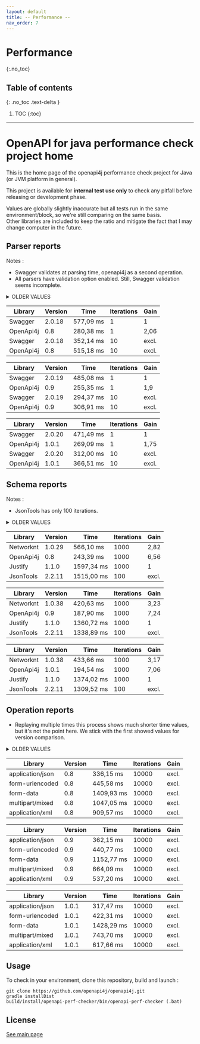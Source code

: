 ```yaml
---
layout: default
title: -- Performance --
nav_order: 7
---
```


# Performance
{:.no_toc}

## Table of contents
{: .no_toc .text-delta }

1. TOC
{:toc}

---

# OpenAPI for java performance check project home

This is the home page of the openapi4j performance check project for Java (or JVM platform in general).  

This project is available for **internal test use only** to check any pitfall before releasing or development phase.  

Values are globally slightly inaccurate but all tests run in the same environment/block, so we're still comparing on the same basis.  
Other libraries are included to keep the ratio and mitigate the fact that I may change computer in the future.

## Parser reports

Notes :
* Swagger validates at parsing time, openapi4j as a second operation.
* All parsers have validation option enabled. Still, Swagger validation seems incomplete.

<details><summary>OLDER VALUES</summary>
<p>

| Library           | Version       | Time          | Iterations    | Gain    |
|-------------------|---------------|---------------|---------------|---------|
| Swagger           | 2.0.15        | 460,31 ms     | 1             | 1       |
| OpenApi4j         | 0.1           | 227,84 ms     | 1             | 2.02    |
| Swagger           | 2.0.15        | 198,42 ms     | 10            | excl.   |
| OpenApi4j         | 0.1           | 215,42 ms     | 10            | excl.   |

| Library           | Version       | Time          | Iterations    | Gain    |
|-------------------|---------------|---------------|---------------|---------|
| Swagger           | 2.0.15        | 413,37 ms     | 1             | 1       |
| OpenApi4j         | 0.2           | 209,23 ms     | 1             | 1.98    |
| Swagger           | 2.0.15        | 240,47 ms     | 10            | excl.   |
| OpenApi4j         | 0.2           | 256,44 ms     | 10            | excl.   |

| Library           | Version       | Time          | Iterations    | Gain    |
|-------------------|---------------|---------------|---------------|---------|
| Swagger           | 2.0.16        | 435,82 ms     | 1             | 1       |
| OpenApi4j         | 0.3           | 204,29 ms     | 1             | 2,13    |
| Swagger           | 2.0.16        | 269,92 ms     | 10            | excl.   |
| OpenApi4j         | 0.3           | 333,24 ms     | 10            | excl.   |

| Library           | Version       | Time          | Iterations    | Gain    |
|-------------------|---------------|---------------|---------------|---------|
| Swagger           | 2.0.16        | 416,97 ms     | 1             | 1       |
| OpenApi4j         | 0.4           | 211,93 ms     | 1             | 1,97    |
| Swagger           | 2.0.16        | 222,47 ms     | 10            | excl.   |
| OpenApi4j         | 0.4           | 250,54 ms     | 10            | excl.   |

| Library           | Version       | Time          | Iterations    | Gain    |
|-------------------|---------------|---------------|---------------|---------|
| Swagger           | 2.0.16        | 489,60 ms     | 1             | 1       |
| OpenApi4j         | 0.5           | 243,73 ms     | 1             | 2,01    |
| Swagger           | 2.0.16        | 283,25 ms     | 10            | excl.   |
| OpenApi4j         | 0.5           | 364,69 ms     | 10            | excl.   |

| Library           | Version       | Time          | Iterations    | Gain    |
|-------------------|---------------|---------------|---------------|---------|
| Swagger           | 2.0.18        | 502,30 ms     | 1             | 1       |
| OpenApi4j         | 0.7           | 248,57 ms     | 1             | 2,02    |
| Swagger           | 2.0.18        | 325,65 ms     | 10            | excl.   |
| OpenApi4j         | 0.7           | 461,44 ms     | 10            | excl.   |

</p>
</details>

| Library           | Version       | Time          | Iterations    | Gain    |
|-------------------|---------------|---------------|---------------|---------|
| Swagger           | 2.0.18        | 577,09 ms     | 1             | 1       |
| OpenApi4j         | 0.8           | 280,38 ms     | 1             | 2,06    |
| Swagger           | 2.0.18        | 352,14 ms     | 10            | excl.   |
| OpenApi4j         | 0.8           | 515,18 ms     | 10            | excl.   |

| Library           | Version       | Time          | Iterations    | Gain    |
|-------------------|---------------|---------------|---------------|---------|
| Swagger           | 2.0.19        | 485,08 ms     | 1             | 1       |
| OpenApi4j         | 0.9           | 255,35 ms     | 1             | 1,9     |
| Swagger           | 2.0.19        | 294,37 ms     | 10            | excl.   |
| OpenApi4j         | 0.9           | 306,91 ms     | 10            | excl.   |

| Library           | Version       | Time          | Iterations    | Gain    |
|-------------------|---------------|---------------|---------------|---------|
| Swagger           | 2.0.20        | 471,49 ms     | 1             | 1       |
| OpenApi4j         | 1.0.1         | 269,09 ms     | 1             | 1,75    |
| Swagger           | 2.0.20        | 312,00 ms     | 10            | excl.   |
| OpenApi4j         | 1.0.1         | 366,51 ms     | 10            | excl.   |

## Schema reports

Notes :
* JsonTools has only 100 iterations.

<details><summary>OLDER VALUES</summary>
<p>

| Library           | Version       | Time          | Iterations    | Gain    |
|-------------------|---------------|---------------|---------------|---------|
| Networknt         | 1.0.26        | 361,14 ms     | 1000          | 1       |
| OpenApi4j         | 0.1           | 198,46 ms     | 1000          | 1.82    |
| JsonTools         | 2.2.11        | 755,55 ms     | 100           | excl.   |

| Library           | Version       | Time          | Iterations    | Gain    |
|-------------------|---------------|---------------|---------------|---------|
| Networknt         | 1.0.26        | 431,79 ms     | 1000          | 2.60    |
| OpenApi4j         | 0.2           | 204,24 ms     | 1000          | 5.50    |
| Justify           | 1.1.0         | 1124,20 ms    | 1000          | 1       |
| JsonTools         | 2.2.11        | 879,43 ms     | 100           | excl.   |

| Library           | Version       | Time          | Iterations    | Gain    |
|-------------------|---------------|---------------|---------------|---------|
| Networknt         | 1.0.26        | 445,28 ms     | 1000          | 2.44    |
| OpenApi4j         | 0.3           | 194,46 ms     | 1000          | 5.60    |
| Justify           | 1.1.0         | 1090,65 ms    | 1000          | 1       |
| JsonTools         | 2.2.11        | 912,47 ms     | 100           | excl.   |

| Library           | Version       | Time          | Iterations    | Gain    |
|-------------------|---------------|---------------|---------------|---------|
| Networknt         | 1.0.26        | 453,71 ms     | 1000          | 2,52    |
| OpenApi4j         | 0.4           | 219,83 ms     | 1000          | 5,19    |
| Justify           | 1.1.0         | 1141,52 ms    | 1000          | 1       |
| JsonTools         | 2.2.11        | 887,77 ms     | 100           | excl.   |

| Library           | Version       | Time          | Iterations    | Gain    |
|-------------------|---------------|---------------|---------------|---------|
| Networknt         | 1.0.26        | 452,04 ms     | 1000          | 2,53    |
| OpenApi4j         | 0.5           | 186,83 ms     | 1000          | 6,13    |
| Justify           | 1.1.0         | 1145,21 ms    | 1000          | 1       |
| JsonTools         | 2.2.11        | 960,87 ms     | 100           | excl.   |

| Library           | Version       | Time          | Iterations    | Gain    |
|-------------------|---------------|---------------|---------------|---------|
| Networknt         | 1.0.29        | 430,06 ms     | 1000          | 2,58    |
| OpenApi4j         | 0.7           | 214,22 ms     | 1000          | 5,19    |
| Justify           | 1.1.0         | 1111,41 ms    | 1000          | 1       |
| JsonTools         | 2.2.11        | 932,68 ms     | 100           | excl.   |
</p>
</details>


| Library           | Version       | Time          | Iterations    | Gain    |
|-------------------|---------------|---------------|---------------|---------|
| Networknt         | 1.0.29        | 566,10 ms     | 1000          | 2,82    |
| OpenApi4j         | 0.8           | 243,39 ms     | 1000          | 6,56    |
| Justify           | 1.1.0         | 1597,34 ms    | 1000          | 1       |
| JsonTools         | 2.2.11        | 1515,00 ms    | 100           | excl.   |

| Library           | Version       | Time          | Iterations    | Gain    |
|-------------------|---------------|---------------|---------------|---------|
| Networknt         | 1.0.38        | 420,63 ms     | 1000          | 3,23    |
| OpenApi4j         | 0.9           | 187,90 ms     | 1000          | 7,24    |
| Justify           | 1.1.0         | 1360,72 ms    | 1000          | 1       |
| JsonTools         | 2.2.11        | 1338,89 ms    | 100           | excl.   |

| Library           | Version       | Time          | Iterations    | Gain    |
|-------------------|---------------|---------------|---------------|---------|
| Networknt         | 1.0.38        | 433,66 ms     | 1000          | 3,17    |
| OpenApi4j         | 1.0.1         | 194,54 ms     | 1000          | 7,06    |
| Justify           | 1.1.0         | 1374,02 ms    | 1000          | 1       |
| JsonTools         | 2.2.11        | 1309,52 ms    | 100           | excl.   |

## Operation reports
* Replaying multiple times this process shows much shorter time values, but it's not the point here.
We stick with the first showed values for version comparison.

<details><summary>OLDER VALUES</summary>
<p>

| Content type      | Version       | Time          | Iterations    | Gain    |
|-------------------|---------------|---------------|---------------|---------|
| application/json  | 0.2           | 283,81 ms     | 10000         | excl.   |
| form-urlencoded   | 0.2           | 200,88 ms     | 10000         | excl.   |
| form-data         | 0.2           | 1076,23 ms    | 10000         | excl.   |
| multipart/mixed   | 0.2           | 705,87 ms     | 10000         | excl.   |
| application/xml   | 0.2           | 421,05 ms     | 10000         | excl.   |

| Library           | Version       | Time          | Iterations    | Gain    |
|-------------------|---------------|---------------|---------------|---------|
| application/json  | 0.3           | 189,94 ms     | 10000         | excl.   |
| form-urlencoded   | 0.3           | 209,47 ms     | 10000         | excl.   |
| form-data         | 0.3           | 946,24 ms     | 10000         | excl.   |
| multipart/mixed   | 0.3           | 675,33 ms     | 10000         | excl.   |
| application/xml   | 0.3           | 483,93 ms     | 10000         | excl.   |

| Library           | Version       | Time          | Iterations    | Gain    |
|-------------------|---------------|---------------|---------------|---------|
| application/json  | 0.4           | 270,73 ms     | 10000         | excl.   |
| form-urlencoded   | 0.4           | 218,47 ms     | 10000         | excl.   |
| form-data         | 0.4           | 875,94 ms     | 10000         | excl.   |
| multipart/mixed   | 0.4           | 641,77 ms     | 10000         | excl.   |
| application/xml   | 0.4           | 482,71 ms     | 10000         | excl.   |

| Library           | Version       | Time          | Iterations    | Gain    |
|-------------------|---------------|---------------|---------------|---------|
| application/json  | 0.5           | 275,72 ms     | 10000         | excl.   |
| form-urlencoded   | 0.5           | 274,72 ms     | 10000         | excl.   |
| form-data         | 0.5           | 1024,62 ms    | 10000         | excl.   |
| multipart/mixed   | 0.5           | 729,33 ms     | 10000         | excl.   |
| application/xml   | 0.5           | 493,96 ms     | 10000         | excl.   |

| Library           | Version       | Time          | Iterations    | Gain    |
|-------------------|---------------|---------------|---------------|---------|
| application/json  | 0.7           | 221,24 ms     | 10000         | excl.   |
| form-urlencoded   | 0.7           | 350,98 ms     | 10000         | excl.   |
| form-data         | 0.7           | 1065,83 ms    | 10000         | excl.   |
| multipart/mixed   | 0.7           | 629,08 ms     | 10000         | excl.   |
| application/xml   | 0.7           | 636,69 ms     | 10000         | excl.   |

</p>
</details>

| Library           | Version       | Time          | Iterations    | Gain    |
|-------------------|---------------|---------------|---------------|---------|
| application/json  | 0.8           | 336,15 ms     | 10000         | excl.   |
| form-urlencoded   | 0.8           | 445,58 ms     | 10000         | excl.   |
| form-data         | 0.8           | 1409,93 ms    | 10000         | excl.   |
| multipart/mixed   | 0.8           | 1047,05 ms    | 10000         | excl.   |
| application/xml   | 0.8           | 909,57 ms     | 10000         | excl.   |

| Library           | Version       | Time          | Iterations    | Gain    |
|-------------------|---------------|---------------|---------------|---------|
| application/json  | 0.9           | 362,15 ms     | 10000         | excl.   |
| form-urlencoded   | 0.9           | 440,77 ms     | 10000         | excl.   |
| form-data         | 0.9           | 1152,77 ms    | 10000         | excl.   |
| multipart/mixed   | 0.9           | 664,09 ms     | 10000         | excl.   |
| application/xml   | 0.9           | 537,20 ms     | 10000         | excl.   |

| Library           | Version       | Time          | Iterations    | Gain    |
|-------------------|---------------|---------------|---------------|---------|
| application/json  | 1.0.1         | 317,47 ms     | 10000         | excl.   |
| form-urlencoded   | 1.0.1         | 422,31 ms     | 10000         | excl.   |
| form-data         | 1.0.1         | 1428,29 ms    | 10000         | excl.   |
| multipart/mixed   | 1.0.1         | 743,70 ms     | 10000         | excl.   |
| application/xml   | 1.0.1         | 617,66 ms     | 10000         | excl.   |

## Usage

To check in your environment, clone this repository, build and launch :
```
git clone https://github.com/openapi4j/openapi4j.git
gradle installDist
build/install/openapi-perf-checker/bin/openapi-perf-checker (.bat)
```

## License

[See main page](index.md#license)
